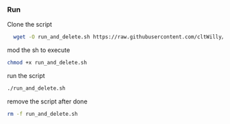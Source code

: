 ### Run
Clone the script

```bash
  wget -O run_and_delete.sh https://raw.githubusercontent.com/cltWilly/alpine-scripts/main/run-and-delete.sh
```

mod the sh to execute
```bash
chmod +x run_and_delete.sh
```

run the script

```bash
./run_and_delete.sh
```
remove the script after done
```bash
rm -f run_and_delete.sh
```
